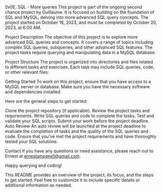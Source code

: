 0x0E. SQL - More queries
This project is part of the ongoing second chance project by Guillaume. It is focused on building on the foundation of SQL and MySQL, delving into more advanced SQL query concepts. The project started on October 18, 2023, and must be completed by October 20, 2023, at 6:00 AM.

Project Description
The objective of this project is to explore more advanced SQL queries and concepts. It covers a range of topics including complex SQL queries, subqueries, and other advanced SQL features. The project tasks require querying and manipulating data in a MySQL database.

Project Structure
The project is organized into directories and files related to different tasks and exercises. Each task may include SQL queries, code, or other relevant files.

Getting Started
To work on this project, ensure that you have access to a MySQL server or database. Make sure you have the necessary software and dependencies installed.

Here are the general steps to get started:

Clone the project repository (if applicable).
Review the project tasks and requirements.
Write SQL queries and code to complete the tasks.
Test and validate your SQL scripts.
Submit your work before the project deadline.
Auto Review
An auto review will be launched at the project deadline to evaluate the completion of tasks and the quality of the SQL queries and code. Ensure that you've met the project requirements and have thoroughly tested your SQL solutions.

Contact
If you have any questions or need assistance, please reach out to Ernest at ernestampene1@gmail.com.

Happy querying and coding!

This README provides an overview of the project, its focus, and the steps to get started. Feel free to customize it to include specific details or additional information as needed.

